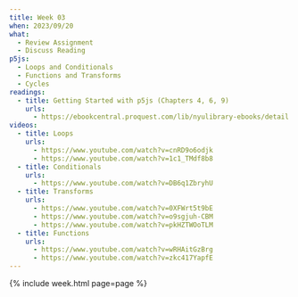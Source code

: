 ```yaml
---
title: Week 03
when: 2023/09/20
what:
  - Review Assignment
  - Discuss Reading
p5js:
  - Loops and Conditionals
  - Functions and Transforms
  - Cycles
readings:
  - title: Getting Started with p5js (Chapters 4, 6, 9)
    urls:
      - https://ebookcentral.proquest.com/lib/nyulibrary-ebooks/detail.action?docID=4333728
videos:
  - title: Loops
    urls:
      - https://www.youtube.com/watch?v=cnRD9o6odjk
      - https://www.youtube.com/watch?v=1c1_TMdf8b8
  - title: Conditionals
    urls:
      - https://www.youtube.com/watch?v=DB6q1ZbryhU
  - title: Transforms
    urls:
      - https://www.youtube.com/watch?v=0XFWrt5t9bE
      - https://www.youtube.com/watch?v=o9sgjuh-CBM
      - https://www.youtube.com/watch?v=pkHZTWOoTLM
  - title: Functions
    urls:
      - https://www.youtube.com/watch?v=wRHAitGzBrg
      - https://www.youtube.com/watch?v=zkc417YapfE
---
```

{% include week.html page=page %}
